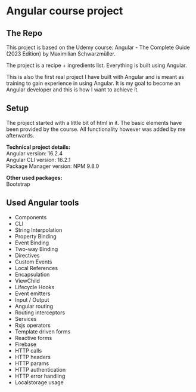 # Angular course project

## The Repo
This project is based on the Udemy course: Angular - The Complete Guide (2023 Edition) by Maximilian Schwarzmüller.


The project is a recipe + ingredients list. Everything is built using Angular.


This is also the first real project I have built with Angular and is meant as training to gain experience in using Angular. It is my goal to become an Angular developer and this is how I want to achieve it.

## Setup
The project started with a little bit of html in it. The basic elements have been provided by the course. All functionality however was added by me afterwards.

**Technical project details:**  
Angular version: 16.2.4  
Angular CLI version: 16.2.1  
Package Manager version: NPM 9.8.0  

**Other used packages:**  
Bootstrap

## Used Angular tools
* Components
* CLI
* String Interpolation
* Property Binding
* Event Binding
* Two-way Binding
* Directives
* Custom Events
* Local References
* Encapsulation
* ViewChild
* Lifecycle Hooks
* Event emitters
* Input / Output
* Angular routing
* Routing interceptors
* Services
* Rxjs operators
* Template driven forms
* Reactive forms
* Firebase
* HTTP calls
* HTTP headers
* HTTP params
* HTTP authentication
* HTTP error handling
* Localstorage usage